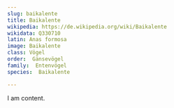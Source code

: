```yaml
---
slug: baikalente
title: Baikalente
wikipedia: https://de.wikipedia.org/wiki/Baikalente
wikidata: Q330710
latin: Anas formosa
image: Baikalente
class: Vögel
order:  Gänsevögel
family:  Entenvögel 
species:  Baikalente

---
```


I am content.
